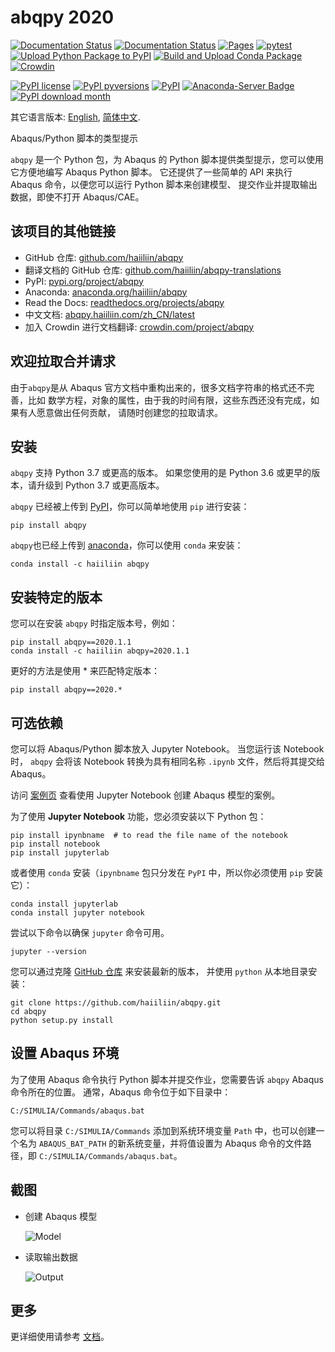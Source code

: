 # abqpy 2020

[![Documentation Status](https://img.shields.io/readthedocs/abqpy?label=docs)](https://readthedocs.org/projects/abqpy/)
[![Documentation Status](https://img.shields.io/readthedocs/abqpy-zh-cn?label=docs-zh-cn)](https://readthedocs.org/projects/abqpy-zh-cn/)
[![Pages](https://github.com/haiiliin/abqpy/actions/workflows/pages.yaml/badge.svg)](https://github.com/haiiliin/abqpy/actions/workflows/pages.yaml)
[![pytest](https://github.com/haiiliin/abqpy/actions/workflows/pytest.yaml/badge.svg)](https://github.com/haiiliin/abqpy/actions/workflows/pytest.yaml)
[![Upload Python Package to PyPI](https://github.com/haiiliin/abqpy/actions/workflows/python-publish-pypi.yml/badge.svg)](https://github.com/haiiliin/abqpy/actions/workflows/python-publish-pypi.yml)
[![Build and Upload Conda Package](https://github.com/haiiliin/abqpy/actions/workflows/python-publish-conda.yml/badge.svg)](https://github.com/haiiliin/abqpy/actions/workflows/python-publish-conda.yml)
[![Crowdin](https://badges.crowdin.net/abqpy/localized.svg)](https://crowdin.com/project/abqpy)

[![PyPI license](https://img.shields.io/pypi/l/ansicolortags.svg)](https://github.com/haiiliin/abqpy/blob/main/LICENSE)
[![PyPI pyversions](https://img.shields.io/pypi/pyversions/abqpy.svg)](https://www.python.org/)
[![PyPI](https://img.shields.io/pypi/v/abqpy)](https://pypi.org/project/abqpy/)
[![Anaconda-Server Badge](https://anaconda.org/haiiliin/abqpy/badges/version.svg)](https://anaconda.org/haiiliin/abqpy)
[![PyPI download month](https://img.shields.io/pypi/dm/abqpy.svg)](https://pypi.python.org/pypi/abqpy/)

其它语言版本: [English](README.md), [简体中文](README-zh-cn.md).

Abaqus/Python 脚本的类型提示

`abqpy` 是一个 Python 包，为 Abaqus 的 Python 脚本提供类型提示，您可以使用它方便地编写 Abaqus Python 脚本。 
它还提供了一些简单的 API 来执行 Abaqus 命令，以便您可以运行 Python 脚本来创建模型、
提交作业并提取输出数据，即使不打开 Abaqus/CAE。

## 该项目的其他链接

- GitHub 仓库: [github.com/haiiliin/abqpy](https://github.com/haiiliin/abqpy)
- 翻译文档的 GitHub 仓库: [github.com/haiiliin/abqpy-translations](https://github.com/haiiliin/abqpy-translations)
- PyPI: [pypi.org/project/abqpy](https://pypi.org/project/abqpy/)
- Anaconda: [anaconda.org/haiiliin/abqpy](https://anaconda.org/haiiliin/abqpy)
- Read the Docs: [readthedocs.org/projects/abqpy](https://readthedocs.org/projects/abqpy/)
- 中文文档: [abqpy.haiiliin.com/zh_CN/latest](https://abqpy.haiiliin.com/zh_CN/latest/)
- 加入 Crowdin 进行文档翻译: [crowdin.com/project/abqpy](https://crowdin.com/project/abqpy)

## 欢迎拉取合并请求

由于`abqpy`是从 Abaqus 官方文档中重构出来的，很多文档字符串的格式还不完善，比如
数学方程，对象的属性，由于我的时间有限，这些东西还没有完成，如果有人愿意做出任何贡献，
请随时创建您的拉取请求。

## 安装

`abqpy` 支持 Python 3.7 或更高的版本。 如果您使用的是 Python 3.6 或更早的版本，请升级到 Python 3.7 或更高版本。

`abqpy` 已经被上传到 [PyPI](https://pypi.org/project/abqpy)，你可以简单地使用 `pip` 进行安装：
```shell
pip install abqpy
```

`abqpy`也已经上传到 [anaconda](https://anaconda.org/haiiliin/abqpy)，你可以使用 `conda` 来安装：
```shell
conda install -c haiiliin abqpy
```

## 安装特定的版本

您可以在安装 `abqpy` 时指定版本号，例如：
```shell
pip install abqpy==2020.1.1
conda install -c haiiliin abqpy=2020.1.1
```
更好的方法是使用 * 来匹配特定版本：
```shell
pip install abqpy==2020.*
```

## 可选依赖

您可以将 Abaqus/Python 脚本放入 Jupyter Notebook。 当您运行该 Notebook 时，
`abqpy` 会将该 Notebook 转换为具有相同名称 `.ipynb` 文件，然后将其提交给 Abaqus。

访问 [案例页](examples) 查看使用 Jupyter Notebook 创建 Abaqus 模型的案例。
 
为了使用 **Jupyter Notebook** 功能，您必须安装以下 Python 包：
```shell
pip install ipynbname  # to read the file name of the notebook
pip install notebook
pip install jupyterlab
```
或者使用 `conda` 安装（`ipynbname` 包只分发在 `PyPI` 中，所以你必须使用 `pip` 安装它）：
```shell
conda install jupyterlab
conda install jupyter notebook
```

尝试以下命令以确保 `jupyter` 命令可用。
```shell
jupyter --version
```

您可以通过克隆 [GitHub 仓库](https://github.com/haiiliin/abqpy) 来安装最新的版本，
并使用 `python` 从本地目录安装：

```shell
git clone https://github.com/haiiliin/abqpy.git
cd abqpy
python setup.py install
```

## 设置 Abaqus 环境

为了使用 Abaqus 命令执行 Python 脚本并提交作业，您需要告诉 `abqpy` 
Abaqus 命令所在的位置。 通常，Abaqus 命令位于如下目录中：

```
C:/SIMULIA/Commands/abaqus.bat
```

您可以将目录 `C:/SIMULIA/Commands` 添加到系统环境变量 `Path` 中，也可以创建一个名为 
`ABAQUS_BAT_PATH` 的新系统变量，并将值设置为 Abaqus 命令的文件路径，即 
`C:/SIMULIA/Commands/abaqus.bat`。

## 截图

- 创建 Abaqus 模型

  ![Model](docs/source/images/model-code.gif "Create an Abaqus Model")

- 读取输出数据

  ![Output](docs/source/images/output-code.gif "Extract Output Data")

## 更多

更详细使用请参考 [文档](https://abqpy.haiiliin.com/)。
